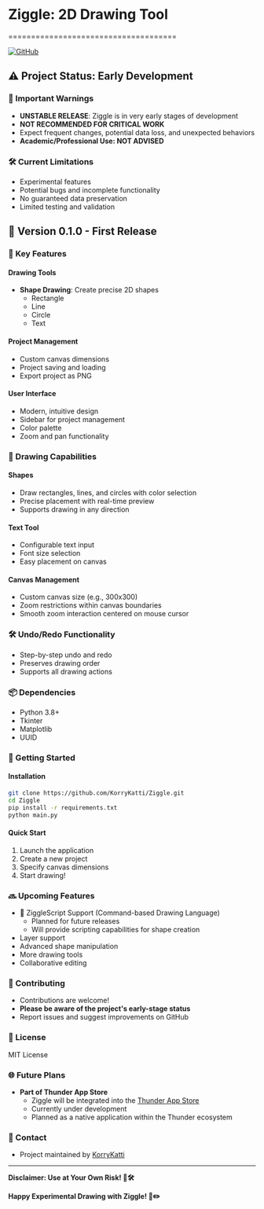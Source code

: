 # Ziggle: 2D Drawing Tool
=====================================

[![GitHub](https://img.shields.io/badge/GitHub-Repository-blue?style=for-the-badge&logo=github)](https://github.com/KorryKatti/Ziggle)

## ⚠️ Project Status: Early Development

### 🚨 Important Warnings
- **UNSTABLE RELEASE**: Ziggle is in very early stages of development
- **NOT RECOMMENDED FOR CRITICAL WORK**
- Expect frequent changes, potential data loss, and unexpected behaviors
- **Academic/Professional Use: NOT ADVISED**

### 🛠 Current Limitations
- Experimental features
- Potential bugs and incomplete functionality
- No guaranteed data preservation
- Limited testing and validation

## 🚀 Version 0.1.0 - First Release

### 🌟 Key Features

#### Drawing Tools
- **Shape Drawing**: Create precise 2D shapes
  - Rectangle
  - Line
  - Circle
  - Text

#### Project Management
- Custom canvas dimensions
- Project saving and loading
- Export project as PNG

#### User Interface
- Modern, intuitive design
- Sidebar for project management
- Color palette
- Zoom and pan functionality

### 🎨 Drawing Capabilities

#### Shapes
- Draw rectangles, lines, and circles with color selection
- Precise placement with real-time preview
- Supports drawing in any direction

#### Text Tool
- Configurable text input
- Font size selection
- Easy placement on canvas

#### Canvas Management
- Custom canvas size (e.g., 300x300)
- Zoom restrictions within canvas boundaries
- Smooth zoom interaction centered on mouse cursor

### 🛠 Undo/Redo Functionality
- Step-by-step undo and redo
- Preserves drawing order
- Supports all drawing actions

### 📦 Dependencies
- Python 3.8+
- Tkinter
- Matplotlib
- UUID

### 🚀 Getting Started

#### Installation
```bash
git clone https://github.com/KorryKatti/Ziggle.git
cd Ziggle
pip install -r requirements.txt
python main.py
```

#### Quick Start
1. Launch the application
2. Create a new project
3. Specify canvas dimensions
4. Start drawing!

### 🔜 Upcoming Features
- 🚧 ZiggleScript Support (Command-based Drawing Language)
  - Planned for future releases
  - Will provide scripting capabilities for shape creation
- Layer support
- Advanced shape manipulation
- More drawing tools
- Collaborative editing

### 🤝 Contributing
- Contributions are welcome!
- **Please be aware of the project's early-stage status**
- Report issues and suggest improvements on GitHub

### 📄 License
MIT License

### 🌐 Future Plans
- **Part of Thunder App Store**
  - Ziggle will be integrated into the [Thunder App Store](https://github.com/KorryKatti/Thunder)
  - Currently under development
  - Planned as a native application within the Thunder ecosystem

### 📧 Contact
- Project maintained by [KorryKatti](https://github.com/KorryKatti)

---

**Disclaimer: Use at Your Own Risk! 🚧🛠️**

**Happy Experimental Drawing with Ziggle! 🎨✏️**